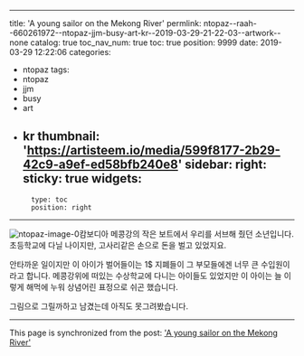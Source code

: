 
---
title: 'A young sailor on the Mekong River'
permlink: ntopaz--raah--660261972--ntopaz-jjm-busy-art-kr--2019-03-29-21-22-03--artwork--none
catalog: true
toc_nav_num: true
toc: true
position: 9999
date: 2019-03-29 12:22:06
categories:
- ntopaz
tags:
- ntopaz
- jjm
- busy
- art
- kr
thumbnail: 'https://artisteem.io/media/599f8177-2b29-42c9-a9ef-ed58bfb240e8'
sidebar:
    right:
        sticky: true
widgets:
    -
        type: toc
        position: right
---


![ntopaz-image-0](https://artisteem.io/media/599f8177-2b29-42c9-a9ef-ed58bfb240e8)캄보디아 메콩강의 작은 보트에서 우리를 서브해 줬던 소년입니다.  
초등학교에 다닐 나이지만, 고사리같은 손으로 돈을 벌고 있었지요.

안타까운 일이지만 이 아이가 벌어들이는 1$ 지폐들이 그 부모들에겐 너무 큰 수입원이라고 합니다.
메콩강위에 떠있는 수상학교에 다니는 아이들도 있었지만
이 아이는
늘 이렇게 해먹에 누워 상념어린 표정으로 쉬곤 했습니다.

그림으로 그릴까하고 남겼는데 아직도 못그려봤습니다. 

- - -

This page is synchronized from the post: ['A young sailor on the Mekong River'](https://steemit.com/@raah/ntopaz--raah--660261972--ntopaz-jjm-busy-art-kr--2019-03-29-21-22-03--artwork--none)
